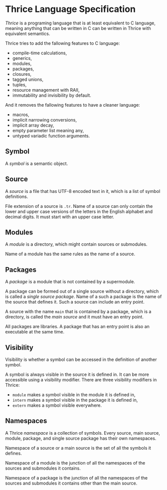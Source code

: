 <!-- SPDX-FileCopyrightText: 2022 Cem Geçgel <gecgelcem@outlook.com> -->
<!-- SPDX-License-Identifier: GPL-3.0-or-later -->

# Thrice Language Specification

_Thrice_ is a programing language that is at least equivalent to C language,
meaning anything that can be written in C can be written in Thrice with
equivalent semantics.

Thrice tries to add the fallowing features to C language:

- compile-time calculations,
- generics,
- modules,
- packages,
- closures,
- tagged unions,
- tuples,
- resource management with RAII,
- immutability and invisibility by default.

And it removes the fallowing features to have a cleaner language:

- macros,
- implicit narrowing conversions,
- implicit array decay,
- empty parameter list meaning any,
- untyped variadic function arguments.

## Symbol

A _symbol_ is a semantic object.

## Source

A _source_ is a file that has UTF-8 encoded text in it, which is a list of
symbol definitions.

File extension of a source is `.tr`. Name of a source can only contain the lower
and upper case versions of the letters in the English alphabet and decimal
digits. It must start with an upper case letter.

## Modules

A _module_ is a directory, which might contain sources or submodules.

Name of a module has the same rules as the name of a source.

## Packages

A _package_ is a module that is not contained by a supermodule.

A package can be formed out of a single source without a directory, which is
called a _single source package_. Name of a such a package is the name of the
source that defines it. Such a source can include an entry point.

A source with the name `main` that is contained by a package, which is a
directory, is called the _main source_ and it must have an entry point.

All packages are libraries. A package that has an entry point is also an
executable at the same time.

## Visibility

Visibility is whether a symbol can be accessed in the definition of another
symbol.

A symbol is always visible in the source it is defined in. It can be more
accessible using a visibility modifier. There are three visibility modifiers in
Thrice:

- `module` makes a symbol visible in the module it is defined in,
- `intern` makes a symbol visible in the package it is defined in,
- `extern` makes a symbol visible everywhere.

## Namespaces

A Thrice _namespace_ is a collection of symbols. Every source, main source,
module, package, and single source package has their own namespaces.

Namespace of a source or a main source is the set of all the symbols it defines.

Namespace of a module is the junction of all the namespaces of the sources and
submodules it contains.

Namespace of a package is the junction of all the namespaces of the sources and
submodules it contains other than the main source.
